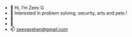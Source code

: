 - 👋 Hi, I’m Zeev G
- 👀 Interested in problem solving, security, arts and pets !
- 🌱 
- 💞️ 
- 📫 zeevgoshen@gmail.com

<!---
zeevgoshen/zeevgoshen is a ✨ special ✨ repository because its `README.md` (this file) appears on your GitHub profile.
You can click the Preview link to take a look at your changes.
--->
